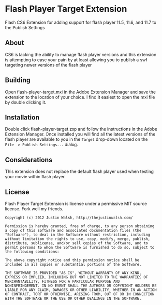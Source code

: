 # Flash Player Target Extension
Flash CS6 Extension for adding support for flash player 11.5, 11.6, and 11.7 to the Publish Settings

## About
CS6 is lacking the ability to manage flash player versions and this extension is attempting to ease your pain by at least allowing you to publish a swf targeting newer versions of the flash player

## Building
Open flash-player-target.mxi in the Adobe Extension Manager and save the extension to the location of your choice. I find it easiest to open the mxi file by double clicking it.

## Installation
Double click flash-player-target.zxp and follow the instructions in the Adobe Extension Manager. Once installed you will find all the latest versions of the flash player are available to you in the `Target` drop-down located on the `File -> Publish Settings...` dialog.

## Considerations
This extension does not replace the default flash player used when testing your movie within flash player.

## License
Flash Player Target Extension is license under a permissive MIT source license. Fork well my friends.

	Copyright (c) 2012 Justin Walsh, http://thejustinwalsh.com/

	Permission is hereby granted, free of charge, to any person obtaining
	a copy of this software and associated documentation files (the
	"Software"), to deal in the Software without restriction, including
	without limitation the rights to use, copy, modify, merge, publish,
	distribute, sublicense, and/or sell copies of the Software, and to
	permit persons to whom the Software is furnished to do so, subject to
	the following conditions:

	The above copyright notice and this permission notice shall be
	included in all copies or substantial portions of the Software.

	THE SOFTWARE IS PROVIDED "AS IS", WITHOUT WARRANTY OF ANY KIND,
	EXPRESS OR IMPLIED, INCLUDING BUT NOT LIMITED TO THE WARRANTIES OF
	MERCHANTABILITY, FITNESS FOR A PARTICULAR PURPOSE AND
	NONINFRINGEMENT. IN NO EVENT SHALL THE AUTHORS OR COPYRIGHT HOLDERS BE
	LIABLE FOR ANY CLAIM, DAMAGES OR OTHER LIABILITY, WHETHER IN AN ACTION
	OF CONTRACT, TORT OR OTHERWISE, ARISING FROM, OUT OF OR IN CONNECTION
	WITH THE SOFTWARE OR THE USE OR OTHER DEALINGS IN THE SOFTWARE.

